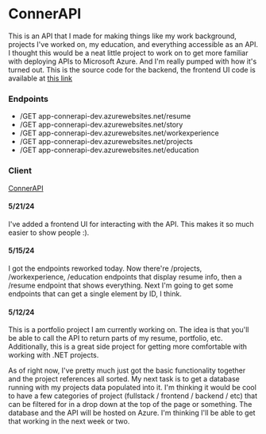 # ConnerAPI

This is an API that I made for making things like my work background, projects I've worked on, my education, and everything accessible as an API. I thought this would be a neat little project to work on to get more familiar with deploying APIs to Microsoft Azure. And I'm really pumped with how it's turned out. This is the source code for the backend, the frontend UI code is available at [this link](https://github.com/conner-huf/connerapi-client)

### Endpoints
- /GET app-connerapi-dev.azurewebsites.net/resume
- /GET app-connerapi-dev.azurewebsites.net/story
- /GET app-connerapi-dev.azurewebsites.net/workexperience
- /GET app-connerapi-dev.azurewebsites.net/projects
- /GET app-connerapi-dev.azurewebsites.net/education

### Client
[ConnerAPI](https://conner-huf.github.io/connerapi-client/)

#### 5/21/24

I've added a frontend UI for interacting with the API. This makes it so much easier to show people :).

#### 5/15/24

I got the endpoints reworked today. Now there're /projects, /workexperience, /education endpoints that display resume info, then a /resume endpoint that shows everything. Next I'm going to get some endpoints that can get a single element by ID, I think.

#### 5/12/24

This is a portfolio project I am currently working on. The idea is that you'll be able to call the API to return parts of my resume, portfolio, etc. Additionally, this is a great side project for getting more comfortable with working with .NET projects. 

As of right now, I've pretty much just got the basic functionality together and the project references all sorted. My next task is to get a database running with my projects data populated into it. I'm thinking it would be cool to have a few categories of project (fullstack / frontend / backend / etc) that can be filtered for in a drop down at the top of the page or something. The database and the API will be hosted on Azure. I'm thinking I'll be able to get that working in the next week or two.
